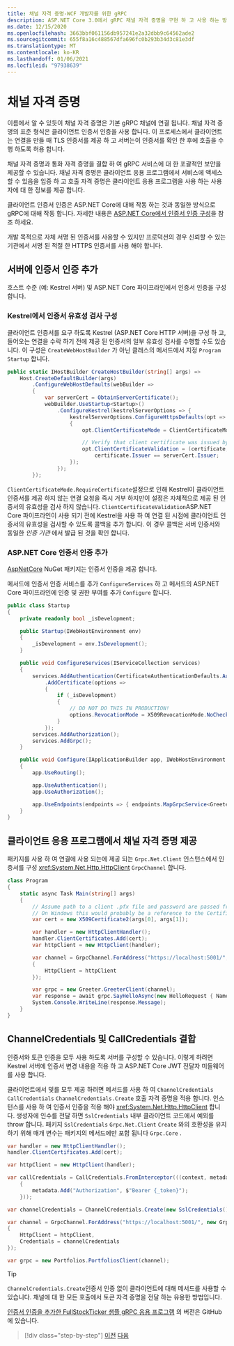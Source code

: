 ```yaml
---
title: 채널 자격 증명-WCF 개발자를 위한 gRPC
description: ASP.NET Core 3.0에서 gRPC 채널 자격 증명을 구현 하 고 사용 하는 방법입니다.
ms.date: 12/15/2020
ms.openlocfilehash: 3663bbf061156db957241e2a32dbb9c64562ade2
ms.sourcegitcommit: 655f8a16c488567dfa696fc0b293b34d3c81e3df
ms.translationtype: MT
ms.contentlocale: ko-KR
ms.lasthandoff: 01/06/2021
ms.locfileid: "97938639"
---
```

# <a name="channel-credentials"></a>채널 자격 증명

이름에서 알 수 있듯이 채널 자격 증명은 기본 gRPC 채널에 연결 됩니다. 채널 자격 증명의 표준 형식은 클라이언트 인증서 인증을 사용 합니다. 이 프로세스에서 클라이언트는 연결을 만들 때 TLS 인증서를 제공 하 고 서버는이 인증서를 확인 한 후에 호출을 수행 하도록 허용 합니다.

채널 자격 증명과 통화 자격 증명을 결합 하 여 gRPC 서비스에 대 한 포괄적인 보안을 제공할 수 있습니다. 채널 자격 증명은 클라이언트 응용 프로그램에서 서비스에 액세스할 수 있음을 입증 하 고 호출 자격 증명은 클라이언트 응용 프로그램을 사용 하는 사용자에 대 한 정보를 제공 합니다.

클라이언트 인증서 인증은 ASP.NET Core에 대해 작동 하는 것과 동일한 방식으로 gRPC에 대해 작동 합니다. 자세한 내용은 [ASP.NET Core에서 인증서 인증 구성](/aspnet/core/security/authentication/certauth)을 참조 하세요.

개발 목적으로 자체 서명 된 인증서를 사용할 수 있지만 프로덕션의 경우 신뢰할 수 있는 기관에서 서명 된 적절 한 HTTPS 인증서를 사용 해야 합니다.

## <a name="add-certificate-authentication-to-the-server"></a>서버에 인증서 인증 추가

호스트 수준 (예: Kestrel 서버) 및 ASP.NET Core 파이프라인에서 인증서 인증을 구성 합니다.

### <a name="configure-certificate-validation-on-kestrel"></a>Kestrel에서 인증서 유효성 검사 구성

클라이언트 인증서를 요구 하도록 Kestrel (ASP.NET Core HTTP 서버)을 구성 하 고, 들어오는 연결을 수락 하기 전에 제공 된 인증서의 일부 유효성 검사를 수행할 수도 있습니다. 이 구성은 `CreateWebHostBuilder` 가 아닌 클래스의 메서드에서 지정 `Program` `Startup` 합니다.

```csharp
public static IHostBuilder CreateHostBuilder(string[] args) =>
    Host.CreateDefaultBuilder(args)
        .ConfigureWebHostDefaults(webBuilder =>
        {
            var serverCert = ObtainServerCertificate();
            webBuilder.UseStartup<Startup>()
                .ConfigureKestrel(kestrelServerOptions => {
                    kestrelServerOptions.ConfigureHttpsDefaults(opt =>
                    {
                        opt.ClientCertificateMode = ClientCertificateMode.RequireCertificate;

                        // Verify that client certificate was issued by same CA as server certificate
                        opt.ClientCertificateValidation = (certificate, chain, errors) =>
                            certificate.Issuer == serverCert.Issuer;
                    });
                });
        });

```

`ClientCertificateMode.RequireCertificate`설정으로 인해 Kestrel이 클라이언트 인증서를 제공 하지 않는 연결 요청을 즉시 거부 하지만이 설정은 자체적으로 제공 된 인증서의 유효성을 검사 하지 않습니다. `ClientCertificateValidation`ASP.NET Core 파이프라인이 사용 되기 전에 Kestrel을 사용 하 여 연결 된 시점에 클라이언트 인증서의 유효성을 검사할 수 있도록 콜백을 추가 합니다. 이 경우 콜백은 서버 인증서와 동일한 *인증 기관* 에서 발급 된 것을 확인 합니다.

### <a name="add-aspnet-core-certificate-authentication"></a>ASP.NET Core 인증서 인증 추가

[AspNetCore](https://www.nuget.org/packages/Microsoft.AspNetCore.Authentication.Certificate) NuGet 패키지는 인증서 인증을 제공 합니다.

메서드에 인증서 인증 서비스를 추가 `ConfigureServices` 하 고 메서드의 ASP.NET Core 파이프라인에 인증 및 권한 부여를 추가 `Configure` 합니다.

```csharp
public class Startup
{
    private readonly bool _isDevelopment;

    public Startup(IWebHostEnvironment env)
    {
        _isDevelopment = env.IsDevelopment();
    }

    public void ConfigureServices(IServiceCollection services)
    {
        services.AddAuthentication(CertificateAuthenticationDefaults.AuthenticationScheme)
            .AddCertificate(options =>
            {
                if (_isDevelopment)
                {
                    // DO NOT DO THIS IN PRODUCTION!
                    options.RevocationMode = X509RevocationMode.NoCheck;
                }
            });
        services.AddAuthorization();
        services.AddGrpc();
    }

    public void Configure(IApplicationBuilder app, IWebHostEnvironment env)
    {
        app.UseRouting();

        app.UseAuthentication();
        app.UseAuthorization();

        app.UseEndpoints(endpoints => { endpoints.MapGrpcService<GreeterService>(); });
    }
}
```

## <a name="provide-channel-credentials-in-the-client-application"></a>클라이언트 응용 프로그램에서 채널 자격 증명 제공

패키지를 사용 하 여 연결에 사용 되는에 제공 되는 `Grpc.Net.Client` 인스턴스에서 인증서를 구성 <xref:System.Net.Http.HttpClient> `GrpcChannel` 합니다.

```csharp
class Program
{
    static async Task Main(string[] args)
    {
        // Assume path to a client .pfx file and password are passed from command line
        // On Windows this would probably be a reference to the Certificate Store
        var cert = new X509Certificate2(args[0], args[1]);

        var handler = new HttpClientHandler();
        handler.ClientCertificates.Add(cert);
        var httpClient = new HttpClient(handler);

        var channel = GrpcChannel.ForAddress("https://localhost:5001/", new GrpcChannelOptions
        {
            HttpClient = httpClient
        });

        var grpc = new Greeter.GreeterClient(channel);
        var response = await grpc.SayHelloAsync(new HelloRequest { Name = "Bob" });
        System.Console.WriteLine(response.Message);
    }
}
```

## <a name="combine-channelcredentials-and-callcredentials"></a>ChannelCredentials 및 CallCredentials 결합

인증서와 토큰 인증을 모두 사용 하도록 서버를 구성할 수 있습니다. 이렇게 하려면 Kestrel 서버에 인증서 변경 내용을 적용 하 고 ASP.NET Core JWT 전달자 미들웨어를 사용 합니다.

클라이언트에서 및를 모두 제공 하려면 메서드를 사용 하 여 `ChannelCredentials` `CallCredentials` `ChannelCredentials.Create` 호출 자격 증명을 적용 합니다. 인스턴스를 사용 하 여 인증서 인증을 적용 해야 <xref:System.Net.Http.HttpClient> 합니다. 생성자에 인수를 전달 하면 `SslCredentials` 내부 클라이언트 코드에서 예외를 throw 합니다. 패키지 `SslCredentials` `Grpc.Net.Client` `Create` 와의 호환성을 유지 하기 위해 매개 변수는 패키지의 메서드에만 포함 됩니다 `Grpc.Core` .

```csharp
var handler = new HttpClientHandler();
handler.ClientCertificates.Add(cert);

var httpClient = new HttpClient(handler);

var callCredentials = CallCredentials.FromInterceptor(((context, metadata) =>
    {
        metadata.Add("Authorization", $"Bearer {_token}");
    }));

var channelCredentials = ChannelCredentials.Create(new SslCredentials(), callCredentials);

var channel = GrpcChannel.ForAddress("https://localhost:5001/", new GrpcChannelOptions
{
    HttpClient = httpClient,
    Credentials = channelCredentials
});

var grpc = new Portfolios.PortfoliosClient(channel);
```

> [!TIP]
> `ChannelCredentials.Create`인증서 인증 없이 클라이언트에 대해 메서드를 사용할 수 있습니다. 채널에 대 한 모든 호출에서 토큰 자격 증명을 전달 하는 유용한 방법입니다.

[인증서 인증을 추가한 FullStockTicker 샘플 gRPC 응용 프로그램](https://github.com/dotnet-architecture/grpc-for-wcf-developers/tree/master/FullStockTickerSample/grpc/FullStockTickerAuth/FullStockTicker) 의 버전은 GitHub에 있습니다.

>[!div class="step-by-step"]
>[이전](call-credentials.md)
>[다음](encryption.md)
